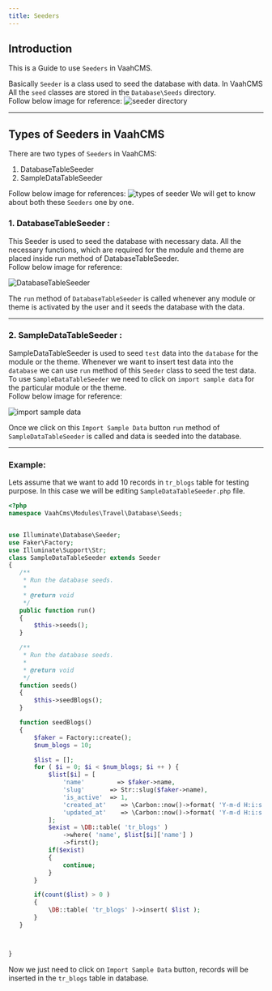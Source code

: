 ```yaml
---
title: Seeders
---
```


## Introduction

This is a Guide to use `Seeders` in VaahCMS.

Basically `Seeder` is a class used to seed the database with data. In VaahCMS All the
`seed` classes are stored in the `Database\Seeds` directory.    
Follow below image for reference:
<img src="/images/seeders-1.png" alt="seeder directory">


---------------------------------------------------------------------
## Types of Seeders in VaahCMS
There are two types of `Seeders` in VaahCMS:
1. DatabaseTableSeeder
2. SampleDataTableSeeder

Follow below image for references:
<img src="/images/seeders-4.png" alt="types of seeder">
We will get to know about both these `Seeders` one by one.
### 1. DatabaseTableSeeder :
This Seeder is used to seed the database with necessary data.
All the necessary functions, which are required for the module and theme are placed inside run
method of DatabaseTableSeeder.   
Follow below image for reference:

<img src="/images/seeders-2.png" alt="DatabaseTableSeeder">

The `run` method of `DatabaseTableSeeder` is called whenever any module or theme is activated by the user
and it seeds the database with the data.

-----------------------------------------------------------------------------------------


### 2. SampleDataTableSeeder :

SampleDataTableSeeder is used to seed `test` data into the `database` for the module or the theme. Whenever we want to insert
test data into the `database` we can use `run` method of this `Seeder` class to seed the test data.
To use `SampleDataTableSeeder` we need to click on `import sample data` for the particular module or the theme.   
Follow below image for reference:

<img src="/images/seeders-5.png" alt="import sample data">

Once we click on this `Import Sample Data` button `run` method of `SampleDataTableSeeder` is called
and data is seeded into the database.

---------------------------------------------------------------------------
### Example: 
Lets assume that we want to add 10 records in `tr_blogs` table for testing purpose. In this case we
will be editing `SampleDataTableSeeder.php` file.

 ```php
 <?php
namespace VaahCms\Modules\Travel\Database\Seeds;


use Illuminate\Database\Seeder;
use Faker\Factory;
use Illuminate\Support\Str;
class SampleDataTableSeeder extends Seeder
{
    /**
     * Run the database seeds.
     *
     * @return void
     */
    public function run()
    {
        $this->seeds();
    }

    /**
     * Run the database seeds.
     *
     * @return void
     */
    function seeds()
    {
        $this->seedBlogs();
    }

    function seedBlogs()
    {
        $faker = Factory::create();
        $num_blogs = 10;

        $list = [];
        for ( $i = 0; $i < $num_blogs; $i ++ ) {
            $list[$i] = [
                'name'         => $faker->name,
                'slug'       => Str::slug($faker->name),
                'is_active'  => 1,
                'created_at'    => \Carbon::now()->format( 'Y-m-d H:i:s' ),
                'updated_at'    => \Carbon::now()->format( 'Y-m-d H:i:s' ),
            ];
            $exist = \DB::table( 'tr_blogs' )
                ->where( 'name', $list[$i]['name'] )
                ->first();
            if($exist)
            {
                continue;
            }
        }

        if(count($list) > 0 )
        {
            \DB::table( 'tr_blogs' )->insert( $list );
        }
    }



}

```
Now we just need to click on `Import Sample Data` button, records will be inserted in the `tr_blogs` table in database.




